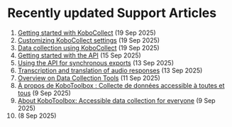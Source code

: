 # Recently updated Support Articles

<!--This page is auto generated using the `scripts/last-updated.py` script, do not update manually-->
1. [Getting started with KoboCollect](kobocollect_on_android_latest.md) (19 Sep 2025)
1. [Customizing KoboCollect settings](kobocollect_settings.md) (19 Sep 2025)
1. [Data collection using KoboCollect](data_collection_kobocollect.md) (19 Sep 2025)
1. [Getting started with the API](api.md) (15 Sep 2025)
1. [﻿Using the API for synchronous exports](synchronous_exports.md) (13 Sep 2025)
1. [Transcription and translation of audio responses](transcription-translation.md) (13 Sep 2025)
1. [Overview on Data Collection Tools](data-collection-tools.md) (11 Sep 2025)
1. [À propos de KoboToolbox : Collecte de données accessible à toutes et tous](about_kobotoolbox_fr.md) (9 Sep 2025)
1. [About KoboToolbox: Accessible data collection for everyone](about_kobotoolbox.md) (9 Sep 2025)
1. [](about_kobotoolbox_ar.md) (8 Sep 2025)
